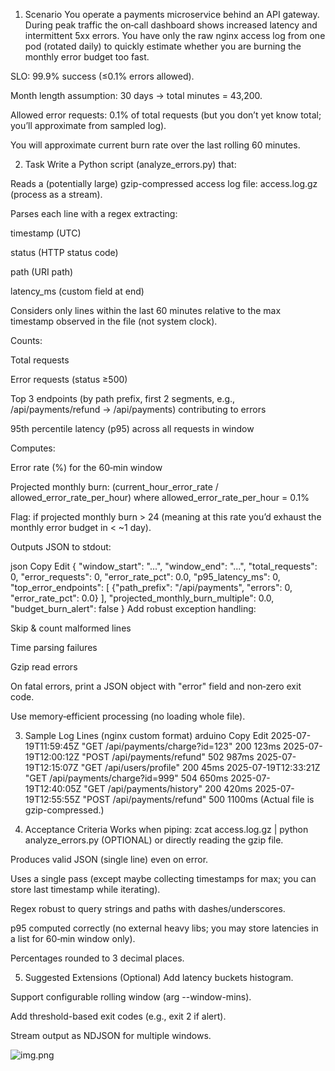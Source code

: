 1. Scenario
You operate a payments microservice behind an API gateway. During peak traffic the on‑call dashboard shows increased latency and intermittent 5xx errors. You have only the raw nginx access log from one pod (rotated daily) to quickly estimate whether you are burning the monthly error budget too fast.

SLO: 99.9% success (≤0.1% errors allowed).

Month length assumption: 30 days → total minutes = 43,200.

Allowed error requests: 0.1% of total requests (but you don’t yet know total; you’ll approximate from sampled log).

You will approximate current burn rate over the last rolling 60 minutes.

2. Task
Write a Python script (analyze_errors.py) that:

Reads a (potentially large) gzip-compressed access log file: access.log.gz (process as a stream).

Parses each line with a regex extracting:

timestamp (UTC)

status (HTTP status code)

path (URI path)

latency_ms (custom field at end)

Considers only lines within the last 60 minutes relative to the max timestamp observed in the file (not system clock).

Counts:

Total requests

Error requests (status ≥500)

Top 3 endpoints (by path prefix, first 2 segments, e.g., /api/payments/refund → /api/payments) contributing to errors

95th percentile latency (p95) across all requests in window

Computes:

Error rate (%) for the 60‑min window

Projected monthly burn: (current_hour_error_rate / allowed_error_rate_per_hour) where allowed_error_rate_per_hour = 0.1%

Flag: if projected monthly burn > 24 (meaning at this rate you’d exhaust the monthly error budget in < ~1 day).

Outputs JSON to stdout:

json
Copy
Edit
{
  "window_start": "...",
  "window_end": "...",
  "total_requests": 0,
  "error_requests": 0,
  "error_rate_pct": 0.0,
  "p95_latency_ms": 0,
  "top_error_endpoints": [
    {"path_prefix": "/api/payments", "errors": 0, "error_rate_pct": 0.0}
  ],
  "projected_monthly_burn_multiple": 0.0,
  "budget_burn_alert": false
}
Add robust exception handling:

Skip & count malformed lines

Time parsing failures

Gzip read errors

On fatal errors, print a JSON object with "error" field and non‑zero exit code.

Use memory‑efficient processing (no loading whole file).

3. Sample Log Lines (nginx custom format)
arduino
Copy
Edit
2025-07-19T11:59:45Z "GET /api/payments/charge?id=123" 200 123ms
2025-07-19T12:00:12Z "POST /api/payments/refund" 502 987ms
2025-07-19T12:15:07Z "GET /api/users/profile" 200 45ms
2025-07-19T12:33:21Z "GET /api/payments/charge?id=999" 504 650ms
2025-07-19T12:40:05Z "GET /api/payments/history" 200 420ms
2025-07-19T12:55:55Z "POST /api/payments/refund" 500 1100ms
(Actual file is gzip-compressed.)

4. Acceptance Criteria
Works when piping: zcat access.log.gz | python analyze_errors.py (OPTIONAL) or directly reading the gzip file.

Produces valid JSON (single line) even on error.

Uses a single pass (except maybe collecting timestamps for max; you can store last timestamp while iterating).

Regex robust to query strings and paths with dashes/underscores.

p95 computed correctly (no external heavy libs; you may store latencies in a list for 60‑min window only).

Percentages rounded to 3 decimal places.

5. Suggested Extensions (Optional)
Add latency buckets histogram.

Support configurable rolling window (arg --window-mins).

Add threshold-based exit codes (e.g., exit 2 if alert).

Stream output as NDJSON for multiple windows.

![img.png](img.png)